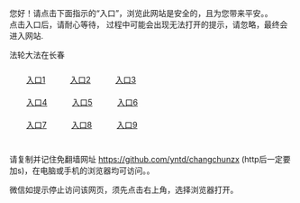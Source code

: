 您好！请点击下面指示的“入口”，浏览此网站是安全的，且为您带来平安。。 <br/>
点击入口后，请耐心等待， 过程中可能会出现无法打开的提示，请忽略，最终会进入网站. </br>

法轮大法在长春<br/>
<div style="padding:10px"><a style="margin:20px" target="_blank" href="https://d1ye0oqohlh0nj.cloudfront.net/2Qpsp?wgmgrcnp" id="ccLink1" rel="nofollow">入口1</a> <a target="_blank" style="margin:20px" href="https://d1ae0wh8taq9ge.cloudfront.net/2Qpsp?gmmllh" id="ccLink2" rel="nofollow">入口2</a> <a style="margin:20px" target="_blank" href="https://d2nilg740ddyc1.cloudfront.net/2Qpsp?nyuzbz" id="ccLink3" rel="nofollow">入口3</a></div>

<div style="padding:10px" ><a style="margin:20px" target="_blank" href="https://d1ye0oqohlh0nj.cloudfront.net/2Qpsp?wgmgrcnp" id="ccLink4" rel="nofollow">入口4</a> <a style="margin:20px" href="https://d1ae0wh8taq9ge.cloudfront.net/2Qpsp?gmmllh" target="_blank" id="ccLink5" rel="nofollow">入口5</a> <a style="margin:20px" href="https://d2nilg740ddyc1.cloudfront.net/2Qpsp?nyuzbz" target="_blank" id="ccLink6" rel="nofollow">入口6</a></div>

<div style="padding:10px"><a style="margin:20px" target="_blank" href="https://d1ye0oqohlh0nj.cloudfront.net/2Qpsp?wgmgrcnp" id="ccLink7" rel="nofollow">入口7</a> <a style="margin:20px" href="https://d1ae0wh8taq9ge.cloudfront.net/2Qpsp?gmmllh" target="_blank" id="ccLink8" rel="nofollow">入口8</a> <a style="margin:20px" target="_blank" href="https://d2nilg740ddyc1.cloudfront.net/2Qpsp?nyuzbz" id="ccLink9" rel="nofollow">入口9</a></div>

<br/>



请复制并记住免翻墙网址 https://github.com/yntd/changchunzx (http后一定要加s)，在电脑或手机的浏览器均可访问。。<br/>

微信如提示停止访问该网页，须先点击右上角，选择浏览器打开。
